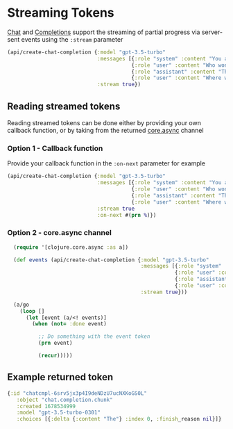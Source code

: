 # Streaming Tokens

[Chat](https://platform.openai.com/docs/api-reference/chat/create#chat/create-stream) and [Completions](https://platform.openai.com/docs/api-reference/completions/create#completions/create-stream) support the streaming of partial progress via server-sent events using the `:stream` parameter

```clojure
(api/create-chat-completion {:model "gpt-3.5-turbo"
                             :messages [{:role "system" :content "You are a helpful assistant."}
                                        {:role "user" :content "Who won the world series in 2020?"}
                                        {:role "assistant" :content "The Los Angeles Dodgers won the World Series in 2020."}
                                        {:role "user" :content "Where was it played?"}]
                             :stream true})
```

## Reading streamed tokens

Reading streamed tokens can be done either by providing your own callback function, or by taking from the returned [core.async](https://clojure.org/guides/async_walkthrough#_getting_started) channel

### Option 1 - Callback function

Provide your callback function in the `:on-next` parameter for example

```clojure
(api/create-chat-completion {:model "gpt-3.5-turbo"
                             :messages [{:role "system" :content "You are a helpful assistant."}
                                        {:role "user" :content "Who won the world series in 2020?"}
                                        {:role "assistant" :content "The Los Angeles Dodgers won the World Series in 2020."}
                                        {:role "user" :content "Where was it played?"}]
                             :stream true
                             :on-next #(prn %)})
```

### Option 2 - core.async channel

```clojure
  (require '[clojure.core.async :as a])

  (def events (api/create-chat-completion {:model "gpt-3.5-turbo"
                                           :messages [{:role "system" :content "You are a helpful assistant."}
                                                      {:role "user" :content "Who won the world series in 2020?"}
                                                      {:role "assistant" :content "The Los Angeles Dodgers won the World Series in 2020."}
                                                      {:role "user" :content "Where was it played?"}]
                                           :stream true}))

  (a/go
    (loop []
      (let [event (a/<! events)]
        (when (not= :done event)

          ;; Do something with the event token
          (prn event)

          (recur)))))

```

## Example returned token

```clojure
{:id "chatcmpl-6srv5jx3p4I9deNDzU7ucNXKoGS0L"
   :object "chat.completion.chunk"
   :created 1678534999
   :model "gpt-3.5-turbo-0301"
   :choices [{:delta {:content "The"} :index 0, :finish_reason nil}]}
```
